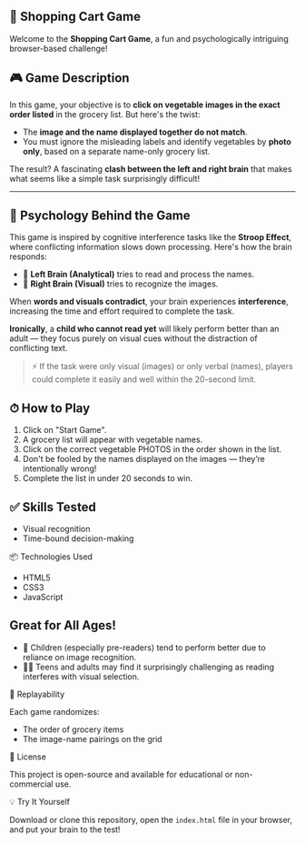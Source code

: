 
## 🛒 Shopping Cart Game

Welcome to the **Shopping Cart Game**, a fun and psychologically intriguing browser-based challenge!


## 🎮 Game Description

In this game, your objective is to **click on vegetable images in the exact order listed** in the grocery list. But here's the twist:

- The **image and the name displayed together do not match**.
- You must ignore the misleading labels and identify vegetables by **photo only**, based on a separate name-only grocery list.

The result? A fascinating **clash between the left and right brain** that makes what seems like a simple task surprisingly difficult!

---

## 🧠 Psychology Behind the Game

This game is inspired by cognitive interference tasks like the **Stroop Effect**, where conflicting information slows down processing. Here's how the brain responds:

- 🧠 **Left Brain (Analytical)** tries to read and process the names.
- 🎨 **Right Brain (Visual)** tries to recognize the images.

When **words and visuals contradict**, your brain experiences **interference**, increasing the time and effort required to complete the task.

**Ironically**, a **child who cannot read yet** will likely perform better than an adult — they focus purely on visual cues without the distraction of conflicting text.

> ⚡️ If the task were only visual (images) or only verbal (names), players could complete it easily and well within the 20-second limit.


## ⏱ How to Play

1. Click on "Start Game".
2. A grocery list will appear with vegetable names.
3. Click on the correct vegetable PHOTOS in the order shown in the list.
4. Don't be fooled by the names displayed on the images — they’re intentionally wrong!
5. Complete the list in under 20 seconds to win.


## ✅ Skills Tested

- Visual recognition
- Time-bound decision-making

📦 Technologies Used

- HTML5
- CSS3
- JavaScript


## Great for All Ages!

- 🧒 Children (especially pre-readers) tend to perform better due to reliance on image recognition.
- 👩‍🎓 Teens and adults may find it surprisingly challenging as reading interferes with visual selection.

🔁 Replayability

Each game randomizes:
- The order of grocery items
- The image-name pairings on the grid

📜 License

This project is open-source and available for educational or non-commercial use.

💡 Try It Yourself

Download or clone this repository, open the `index.html` file in your browser, and put your brain to the test!
